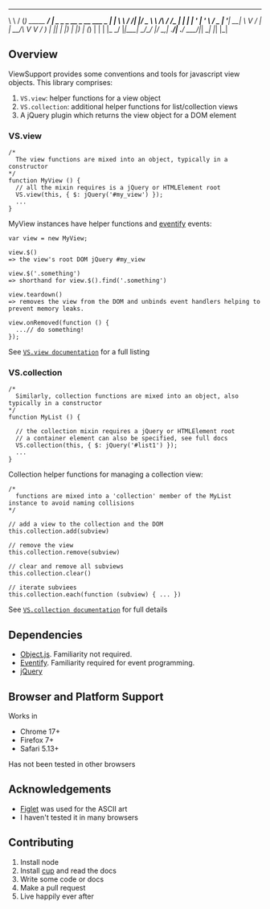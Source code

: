   __     ___                ____                               _   
  \ \   / (_) _____      __/ ___| _   _ _ __  _ __   ___  _ __| |_ 
   \ \ / /| |/ _ \ \ /\ / /\___ \| | | | '_ \| '_ \ / _ \| '__| __|
    \ V / | |  __/\ V  V /  ___) | |_| | |_) | |_) | (_) | |  | |_ 
     \_/  |_|\___| \_/\_/  |____/ \__,_| .__/| .__/ \___/|_|   \__|
                                       |_|   |_|                   
 

## Overview

ViewSupport provides some conventions and tools for javascript view objects. This library comprises:

1. `VS.view`: helper functions for a view object
2. `VS.collection`: additional helper functions for list/collection views
3. A jQuery plugin which returns the view object for a DOM element

### VS.view

    /*
      The view functions are mixed into an object, typically in a constructor
    */
    function MyView () {
      // all the mixin requires is a jQuery or HTMLElement root
      VS.view(this, { $: jQuery('#my_view') });
      ...
    }

MyView instances have helper functions and [eventify](https://github.com/sjltaylor/eventify) events:
    
    var view = new MyView;
    
    view.$()
    => the view's root DOM jQuery #my_view

    view.$('.something')
    => shorthand for view.$().find('.something')

    view.teardown()
    => removes the view from the DOM and unbinds event handlers helping to prevent memory leaks.
  
    view.onRemoved(function () {
      ...// do something!
    });
    
See [`VS.view documentation`](https://github.com/sjltaylor/view-support/wiki/VS.view) for a full listing


### VS.collection

    /*
      Similarly, collection functions are mixed into an object, also typically in a constructor
    */
    function MyList () {
      
      // the collection mixin requires a jQuery or HTMLElement root
      // a container element can also be specified, see full docs
      VS.collection(this, { $: jQuery('#list1') });
      ...
    }

Collection helper functions for managing a collection view:
  
    /*
      functions are mixed into a 'collection' member of the MyList instance to avoid naming collisions       
    */
    
    // add a view to the collection and the DOM
    this.collection.add(subview)
    
    // remove the view
    this.collection.remove(subview)
    
    // clear and remove all subviews
    this.collection.clear()
    
    // iterate subviees
    this.collection.each(function (subview) { ... })

See [`VS.collection documentation`](https://github.com/sjltaylor/view-support/wiki/VS.view) for full details

## Dependencies

* [Object.js](https://github.com/sjltaylor/object.js). Familiarity not required.
* [Eventify](https://github.com/sjltaylor/eventify). Familiarity required for event programming.
* [jQuery](http://jquery.com)

## Browser and Platform Support

Works in

* Chrome 17+
* Firefox 7+
* Safari 5.13+

Has not been tested in other browsers

## Acknowledgements

* [Figlet](http://www.figlet.org/) was used for the ASCII art
* I haven't tested it in many browsers

## Contributing

1. Install node
2. Install [cup](https://github.com/sjltaylor/cup) and read the docs
3. Write some code or docs
4. Make a pull request
5. Live happily ever after
